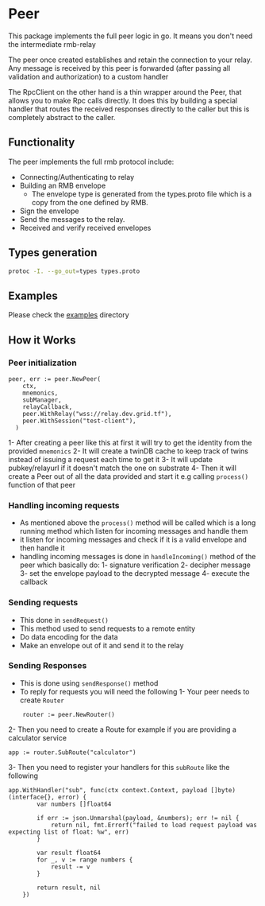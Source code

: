 # Peer

This package implements the full peer logic in go. It means you don't need the intermediate rmb-relay

The peer once created establishes and retain the connection to your relay. Any message is received by
this peer is forwarded (after passing all validation and authorization) to a custom handler

The RpcClient on the other hand is a thin wrapper around the Peer, that allows you to make Rpc calls
directly. It does this by building a special handler that routes the received responses directly to the caller
but this is completely abstract to the caller.

## Functionality

The peer implements the full rmb protocol include:

- Connecting/Authenticating to relay
- Building an RMB envelope
  - The envelope type is generated from the types.proto file which is a copy
    from the one defined by RMB.
- Sign the envelope
- Send the messages to the relay.
- Received and verify received envelopes

## Types generation

```bash
protoc -I. --go_out=types types.proto
```

## Examples

Please check the [examples](examples/) directory

## How it Works

### Peer initialization

```
peer, err := peer.NewPeer(
    ctx,
    mnemonics,
    subManager,
    relayCallback,
    peer.WithRelay("wss://relay.dev.grid.tf"),
    peer.WithSession("test-client"),
  )
```

1- After creating a peer like this at first it will try to get the identity from the provided `mnemonics`
2- It will create a twinDB cache to keep track of twins instead of issuing a request each time to get it
3- It will update pubkey/relayurl if it doesn't match the one on substrate
4- Then it will create a Peer out of all the data provided and start it e.g calling `process()` function of that peer

### Handling incoming requests

- As mentioned above the `process()` method will be called which is a long running method which listen for incoming messages and handle them
- it listen for incoming messages and check if it is a valid envelope and then handle it
- handling incoming messages is done in `handleIncoming()` method of the peer which basically do:
  1- signature verification
  2- decipher message
  3- set the envelope payload to the decrypted message
  4- execute the callback

### Sending requests

- This done in `sendRequest()`
- This method used to send requests to a remote entity
- Do data encoding for the data
- Make an envelope out of it and send it to the relay

### Sending Responses

- This is done using `sendResponse()` method
- To reply for requests you will need the following
  1- Your peer needs to create `Router`

```
	router := peer.NewRouter()
```

2- Then you need to create a Route for example if you are providing a calculator service

```
app := router.SubRoute("calculator")
```

3- Then you need to register your handlers for this `subRoute` like the following

```
app.WithHandler("sub", func(ctx context.Context, payload []byte) (interface{}, error) {
		var numbers []float64

		if err := json.Unmarshal(payload, &numbers); err != nil {
			return nil, fmt.Errorf("failed to load request payload was expecting list of float: %w", err)
		}

		var result float64
		for _, v := range numbers {
			result -= v
		}

		return result, nil
	})
```

